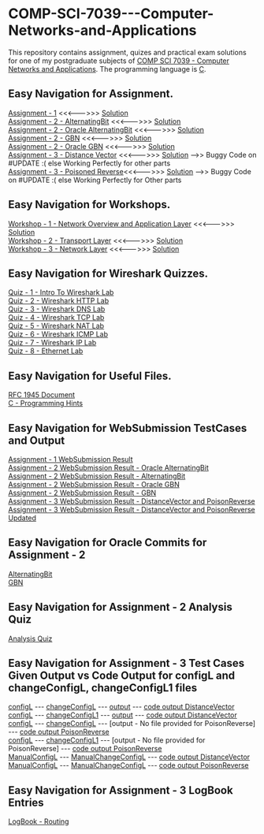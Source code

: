# COMP-SCI-7039---Computer-Networks-and-Applications
This repository contains assignment, quizes and practical exam solutions for one of my postgraduate subjects of [COMP SCI 7039 - Computer Networks and Applications](https://www.adelaide.edu.au/course-outlines/006794/1/sem-1/). The programming language is [C](https://en.wikipedia.org/wiki/C_(programming_language)).

## Easy Navigation for Assignment.
[Assignment - 1](https://github.com/Vanditg/COMP-SCI-7039---Computer-Networks-and-Applications-/tree/master/Assignment/Assignment%20-%201/Assignment) <<<--->>> [Solution](https://github.com/Vanditg/COMP-SCI-7039---Computer-Networks-and-Applications-/tree/master/Assignment/Assignment%20-%201/Solution)  
[Assignment - 2 - AlternatingBit](https://github.com/Vanditg/COMP-SCI-7039---Computer-Networks-and-Applications-/tree/master/Assignment/Assignment%20-%202/Assignment) <<<--->>> [Solution](https://github.com/Vanditg/COMP-SCI-7039---Computer-Networks-and-Applications-/tree/master/Assignment/Assignment%20-%202/Solution/AlternatingBit)  
[Assignment - 2 - Oracle AlternatingBit](https://github.com/Vanditg/COMP-SCI-7039---Computer-Networks-and-Applications-/tree/master/Assignment/Assignment%20-%202/Assignment) <<<--->>> [Solution](https://github.com/Vanditg/COMP-SCI-7039---Computer-Networks-and-Applications-/tree/master/Assignment/Assignment%20-%202/Solution/Oracle%20-%20AlternatingBit)  
[Assignment - 2 - GBN](https://github.com/Vanditg/COMP-SCI-7039---Computer-Networks-and-Applications-/tree/master/Assignment/Assignment%20-%202/Assignment) <<<--->>> [Solution](https://github.com/Vanditg/COMP-SCI-7039---Computer-Networks-and-Applications-/tree/master/Assignment/Assignment%20-%202/Solution/GBN)  
[Assignment - 2 - Oracle GBN](https://github.com/Vanditg/COMP-SCI-7039---Computer-Networks-and-Applications-/tree/master/Assignment/Assignment%20-%202/Assignment) <<<--->>> [Solution](https://github.com/Vanditg/COMP-SCI-7039---Computer-Networks-and-Applications-/tree/master/Assignment/Assignment%20-%202/Solution/Oracle%20-%20GBN)  
[Assignment - 3 - Distance Vector](https://github.com/Vanditg/COMP-SCI-7039---Computer-Networks-and-Applications-/tree/master/Assignment/Assignment%20-%203/Assignment) <<<--->>> [Solution](https://github.com/Vanditg/COMP-SCI-7039---Computer-Networks-and-Applications-/blob/master/Assignment/Assignment%20-%203/Solution/DistanceVector.py) -->> Buggy Code on #UPDATE :( else Working Perfectly for other parts   
[Assignment - 3 - Poisoned Reverse](https://github.com/Vanditg/COMP-SCI-7039---Computer-Networks-and-Applications-/tree/master/Assignment/Assignment%20-%203/Assignment)<<<--->>> [Solution](https://github.com/Vanditg/COMP-SCI-7039---Computer-Networks-and-Applications-/blob/master/Assignment/Assignment%20-%203/Solution/PoisonReverse.py) -->> Buggy Code on #UPDATE :(  else Working Perfectly for Other parts  

## Easy Navigation for Workshops.
[Workshop - 1 - Network Overview and Application Layer](https://github.com/Vanditg/COMP-SCI-7039---Computer-Networks-and-Applications-/tree/master/Workshop/Workshop%20-%201/Problem) <<<--->>> [Solution](https://github.com/Vanditg/COMP-SCI-7039---Computer-Networks-and-Applications-/tree/master/Workshop/Workshop%20-%201/Solution)  
[Workshop - 2 - Transport Layer](https://github.com/Vanditg/COMP-SCI-7039---Computer-Networks-and-Applications-/tree/master/Workshop/Workshop%20-%202/Problem) <<<--->>> [Solution](https://github.com/Vanditg/COMP-SCI-7039---Computer-Networks-and-Applications-/tree/master/Workshop/Workshop%20-%202/Solution)  
[Workshop - 3 - Network Layer](https://github.com/Vanditg/COMP-SCI-7039---Computer-Networks-and-Applications-/tree/master/Workshop/Workshop%20-%203/Problem) <<<--->>> [Solution](https://github.com/Vanditg/COMP-SCI-7039---Computer-Networks-and-Applications-/tree/master/Workshop/Workshop%20-%203/Solution)  

## Easy Navigation for Wireshark Quizzes.
[Quiz - 1 - Intro To Wireshark Lab](https://github.com/Vanditg/COMP-SCI-7039---Computer-Networks-and-Applications-/blob/master/WireShark%20Quiz/Introduction%20To%20Wireshark%20Lab%20Quiz.pdf)  
[Quiz - 2 - Wireshark HTTP Lab](https://github.com/Vanditg/COMP-SCI-7039---Computer-Networks-and-Applications-/blob/master/WireShark%20Quiz/Wireshark%20HTTP%20Lab%20Quiz.pdf)  
[Quiz - 3 - Wireshark DNS Lab](https://github.com/Vanditg/COMP-SCI-7039---Computer-Networks-and-Applications-/blob/master/WireShark%20Quiz/Wireshark%20DNS%20Lab_Quiz.pdf)  
[Quiz - 4 - Wireshark TCP Lab](https://github.com/Vanditg/COMP-SCI-7039---Computer-Networks-and-Applications-/blob/master/WireShark%20Quiz/Wireshark%20TCP%20lab%20quiz.pdf)  
[Quiz - 5 - Wireshark NAT Lab](https://github.com/Vanditg/COMP-SCI-7039---Computer-Networks-and-Applications-/blob/master/WireShark%20Quiz/Wireshark%20NAT%20lab%20quiz.pdf)  
[Quiz - 6 - Wireshark ICMP Lab](https://github.com/Vanditg/COMP-SCI-7039---Computer-Networks-and-Applications-/blob/master/WireShark%20Quiz/Wireshark%20ICMP%20lab%20quiz.pdf)  
[Quiz - 7 - Wireshark IP Lab](https://github.com/Vanditg/COMP-SCI-7039---Computer-Networks-and-Applications-/blob/master/WireShark%20Quiz/Wireshark%20IP%20lab%20quiz.pdf)  
[Quiz - 8 - Ethernet Lab](https://github.com/Vanditg/COMP-SCI-7039---Computer-Networks-and-Applications-/blob/master/WireShark%20Quiz/Wireshark%20Ethernet%20lab%20quiz.pdf)  

## Easy Navigation for Useful Files.
[RFC 1945 Document](https://github.com/Vanditg/COMP-SCI-7039---Computer-Networks-and-Applications-/tree/master/Assignment/Assignment%20-%201/RFC%201945)  
[C - Programming Hints](https://github.com/Vanditg/COMP-SCI-7039---Computer-Networks-and-Applications-/blob/master/Assignment/Assignment%20-%202/Solution/Oracle%20-%20AlternatingBit/C_Programming_Hints.pdf)  

## Easy Navigation for WebSubmission TestCases and Output
[Assignment - 1 WebSubmission Result](https://github.com/Vanditg/COMP-SCI-7039---Computer-Networks-and-Applications-/blob/master/WebSubmission/webServerWebSubmission.pdf)  
[Assignment - 2 WebSubmission Result - Oracle AlternatingBit](https://github.com/Vanditg/COMP-SCI-7039---Computer-Networks-and-Applications-/blob/master/WebSubmission/oracleAltBitWebSubmission.pdf)  
[Assignment - 2 WebSubmission Result - AlternatingBit](https://github.com/Vanditg/COMP-SCI-7039---Computer-Networks-and-Applications-/blob/master/WebSubmission/AltBitWebSubmission.pdf)  
[Assignment - 2 WebSubmission Result - Oracle GBN](https://github.com/Vanditg/COMP-SCI-7039---Computer-Networks-and-Applications-/blob/master/WebSubmission/OracleGBNWesSubmission.pdf)  
[Assignment - 2 WebSubmission Result - GBN](https://github.com/Vanditg/COMP-SCI-7039---Computer-Networks-and-Applications-/blob/master/WebSubmission/GBNWebSubmission.pdf)  
[Assignment - 3 WebSubmission Result - DistanceVector and PoisonReverse](https://github.com/Vanditg/COMP-SCI-7039---Computer-Networks-and-Applications-/blob/master/WebSubmission/RoutingWebSubmission.pdf)  
[Assignment - 3 WebSubmission Result - DistanceVector and PoisonReverse Updated](https://github.com/Vanditg/COMP-SCI-7039---Computer-Networks-and-Applications-/blob/master/WebSubmission/RoutingWebSubmission_Updated.pdf)  

## Easy Navigation for Oracle Commits for Assignment - 2  
[AlternatingBit](https://github.com/Vanditg/COMP-SCI-7039---Computer-Networks-and-Applications-/blob/master/OracleCommits/OracleCommitsAltBit)  
[GBN](https://github.com/Vanditg/COMP-SCI-7039---Computer-Networks-and-Applications-/blob/master/OracleCommits/OracleCommitsGBN)  

## Easy Navigation for Assignment - 2 Analysis Quiz  
[Analysis Quiz](https://github.com/Vanditg/COMP-SCI-7039---Computer-Networks-and-Applications-/tree/master/Assignment/Assignment%20-%202/Analysis_Quiz)  

## Easy Navigation for Assignment - 3 Test Cases Given Output vs Code Output for configL and changeConfigL, changeConfigL1 files
[configL](https://github.com/Vanditg/COMP-SCI-7039---Computer-Networks-and-Applications-/blob/master/Assignment/Assignment%20-%203/ConfigL/configL) --- [changeConfigL](https://github.com/Vanditg/COMP-SCI-7039---Computer-Networks-and-Applications-/blob/master/Assignment/Assignment%20-%203/ChangeConfigL/changeConfigL) --- [output](https://github.com/Vanditg/COMP-SCI-7039---Computer-Networks-and-Applications-/blob/master/Assignment/Assignment%20-%203/Output/OutputL) --- [code output DistanceVector](https://github.com/Vanditg/COMP-SCI-7039---Computer-Networks-and-Applications-/blob/master/Assignment/Assignment%20-%203/CodeOutput/DistanceVector_CodeOutputForChangeConfigL)  
[configL](https://github.com/Vanditg/COMP-SCI-7039---Computer-Networks-and-Applications-/blob/master/Assignment/Assignment%20-%203/ConfigL/configL) --- [changeConfigL1](https://github.com/Vanditg/COMP-SCI-7039---Computer-Networks-and-Applications-/blob/master/Assignment/Assignment%20-%203/ChangeConfigL/changeConfigL1) --- [output](https://github.com/Vanditg/COMP-SCI-7039---Computer-Networks-and-Applications-/blob/master/Assignment/Assignment%20-%203/Output/OutputL1) --- [code output DistanceVector](https://github.com/Vanditg/COMP-SCI-7039---Computer-Networks-and-Applications-/blob/master/Assignment/Assignment%20-%203/CodeOutput/DistanceVector_CodeOutputForChangeConfigL1)  
[configL](https://github.com/Vanditg/COMP-SCI-7039---Computer-Networks-and-Applications-/blob/master/Assignment/Assignment%20-%203/ConfigL/configL) --- [changeConfigL](https://github.com/Vanditg/COMP-SCI-7039---Computer-Networks-and-Applications-/blob/master/Assignment/Assignment%20-%203/ChangeConfigL/changeConfigL) --- [output - No file provided for PoisonReverse] --- [code output PoisonReverse](https://github.com/Vanditg/COMP-SCI-7039---Computer-Networks-and-Applications-/blob/master/Assignment/Assignment%20-%203/CodeOutput/PoisonReverse_CodeOutputForChangeConfigL)  
[configL](https://github.com/Vanditg/COMP-SCI-7039---Computer-Networks-and-Applications-/blob/master/Assignment/Assignment%20-%203/ConfigL/configL) --- [changeConfigL1](https://github.com/Vanditg/COMP-SCI-7039---Computer-Networks-and-Applications-/blob/master/Assignment/Assignment%20-%203/ChangeConfigL/changeConfigL1) --- [output - No file provided for PoisonReverse] --- [code output PoisonReverse](https://github.com/Vanditg/COMP-SCI-7039---Computer-Networks-and-Applications-/blob/master/Assignment/Assignment%20-%203/CodeOutput/PoisonReverse_CodeOutputForChangeConfigL1)  
[ManualConfigL](https://github.com/Vanditg/COMP-SCI-7039---Computer-Networks-and-Applications-/blob/master/Assignment/Assignment%20-%203/ConfigL/ManualConfigL) --- [ManualChangeConfigL](https://github.com/Vanditg/COMP-SCI-7039---Computer-Networks-and-Applications-/blob/master/Assignment/Assignment%20-%203/ChangeConfigL/ManualChangeConfigL) --- [code output DistanceVector](https://github.com/Vanditg/COMP-SCI-7039---Computer-Networks-and-Applications-/blob/master/Assignment/Assignment%20-%203/CodeOutput/DistanceVector_CodeOutputForManualChangeConfigL_ManualConfigL)  
[ManualConfigL](https://github.com/Vanditg/COMP-SCI-7039---Computer-Networks-and-Applications-/blob/master/Assignment/Assignment%20-%203/ConfigL/ManualConfigL) --- [ManualChangeConfigL](https://github.com/Vanditg/COMP-SCI-7039---Computer-Networks-and-Applications-/blob/master/Assignment/Assignment%20-%203/ChangeConfigL/ManualChangeConfigL) --- [code output PoisonReverse](https://github.com/Vanditg/COMP-SCI-7039---Computer-Networks-and-Applications-/blob/master/Assignment/Assignment%20-%203/CodeOutput/PoisonReverse_CodeOutputForManualChangeConfigL_ManualConfigL)  

## Easy Navigation for Assignment - 3 LogBook Entries
[LogBook - Routing](https://github.com/Vanditg/COMP-SCI-7039---Computer-Networks-and-Applications-/blob/master/LogBook/Routing_Log_Book.pdf)  
